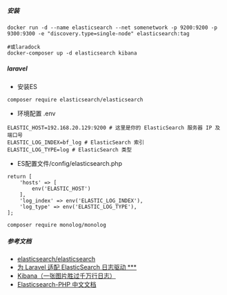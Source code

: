 ##### 安装
```
docker run -d --name elasticsearch --net somenetwork -p 9200:9200 -p 9300:9300 -e "discovery.type=single-node" elasticsearch:tag

#或laradock
docker-composer up -d elasticsearch kibana
```

##### laravel
- 安装ES
```
composer require elasticsearch/elasticsearch
```
- 环境配置 .env
```
ELASTIC_HOST=192.168.20.129:9200 # 这里是你的 ElasticSearch 服务器 IP 及端口号
ELASTIC_LOG_INDEX=bf_log # ElasticSearch 索引
ELASTIC_LOG_TYPE=log # ElasticSearch 类型
```
- ES配置文件/config/elasticsearch.php
```
return [
    'hosts' => [
        env('ELASTIC_HOST')
    ],
    'log_index' => env('ELASTIC_LOG_INDEX'),
    'log_type' => env('ELASTIC_LOG_TYPE'),
];

```

```
composer require monolog/monolog
```

##### 参考文档
- [elasticsearch/elasticsearch](https://packagist.org/packages/elasticsearch/elasticsearch)
- [为 Laravel 适配 ElasticSearch 日志驱动 ***](https://my.oschina.net/zobeen/blog/2250157)
- [Kibana（一张图片胜过千万行日志）](https://www.cnblogs.com/cjsblog/p/9476813.html)
- [Elasticsearch-PHP 中文文档](https://learnku.com/docs/elasticsearch-php/6.0)